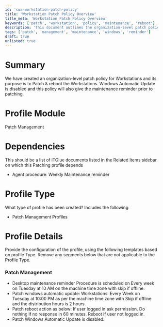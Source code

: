 ```yaml
---
id: 'cwa-workstation-patch-policy'
title: 'Workstation Patch Policy Overview'
title_meta: 'Workstation Patch Policy Overview'
keywords: ['patch', 'workstation', 'policy', 'maintenance', 'reboot']
description: 'This document outlines the organization-level patch policy for workstations, detailing the procedures for patch management, including scheduling maintenance reminders, disabling Windows Automatic Updates, and managing reboot actions based on user activity.'
tags: ['patch', 'management', 'maintenance', 'windows', 'reminder']
draft: true
unlisted: true
---
```

# Summary
We have created an organization-level patch policy for Workstations and its purpose is to Patch & reboot the Workstations. Windows Automatic Update is disabled and this policy will also give the maintenance reminder prior to patching.

# Profile Module
Patch Management 

# Dependencies
This should be a list of ITGlue documents listed in the Related Items sidebar on which this Patching profile depends

- Agent procedure: Weekly Maintenance reminder

# Profile Type
What type of profile has been created? Includes the following:

- Patch Management Profiles

# Profile Details
Provide the configuration of the profile, using the following templates based on profile Type. Remove any segments below that are not applicable to the Profile Type.

### Patch Management
- Desktop maintenance reminder Procedure is scheduled on Every week on Tuesday at 10 AM on the machine time zone with skip if offline.
- Patch windows automatic update: Workstations: Every Week on Tuesday at 10:00 PM as per the machine time zone with Skip if offline and the distribution hours is 2 hours.
- Patch reboot action as below: If user logged in ask permission. Do nothing if no response in 60 minutes. Reboot if user not logged in.
- Patch Windows Automatic Update is disabled.




